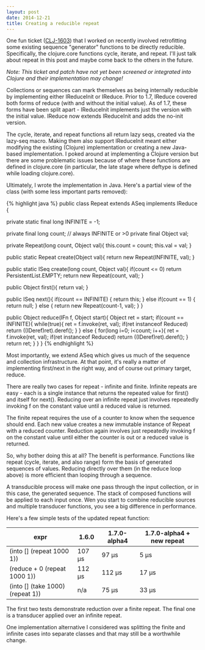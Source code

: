 ```yaml
---
layout: post
date: 2014-12-21
title: Creating a reducible repeat
---
```


One fun ticket ([CLJ-1603](http://dev.clojure.org/jira/browse/CLJ-1603)) that I worked on recently involved retrofitting some existing sequence "generator" functions to be directly reducible.
Specifically, the clojure.core functions cycle, iterate, and repeat.
I'll just talk about repeat in this post and maybe come back to the others in the future.

*Note: This ticket and patch have not yet been screened or integrated into Clojure and their implementation may change!*

Collections or sequences can mark themselves as being internally reducible by implementing either IReduceInit or IReduce. 
Prior to 1.7, IReduce covered both forms of reduce (with and without the initial value).
As of 1.7, these forms have been split apart - IReduceInit implements just the version with the initial value.
IReduce now extends IReduceInit and adds the no-init version.

The cycle, iterate, and repeat functions all return lazy seqs, created via the lazy-seq macro.
Making them also support IReduceInit meant either modifying the existing (Clojure) implementation or creating a new Java-based implementation.
I poked around at implementing a Clojure version but there are some problematic issues because of where these functions are defined in clojure.core (in particular, the late stage where deftype is defined while loading clojure.core).

Ultimately, I wrote the implementation in Java. Here's a partial view of the class (with some less important parts removed):

{% highlight java %}
public class Repeat extends ASeq implements IReduce {

private static final long INFINITE = -1;

private final long count;  // always INFINITE or >0
private final Object val;

private Repeat(long count, Object val){
    this.count = count;
    this.val = val;
}

public static Repeat create(Object val){
    return new Repeat(INFINITE, val);
}

public static ISeq create(long count, Object val){
    if(count <= 0)
        return PersistentList.EMPTY;
    return new Repeat(count, val);
}

public Object first(){
    return val;
}

public ISeq next(){
    if(count == INFINITE) {
        return this;
    } else if(count == 1) {
        return null;
    } else {
        return new Repeat(count-1, val);
    }
}

public Object reduce(IFn f, Object start){
    Object ret = start;
    if(count == INFINITE){
        while(true){
            ret = f.invoke(ret, val);
            if(ret instanceof Reduced)
                return ((IDeref)ret).deref();
        }
    } else {
        for(long i=0; i<count; i++){
            ret = f.invoke(ret, val);
            if(ret instanceof Reduced)
                return ((IDeref)ret).deref();
        }
        return ret;
    }
}
}
{% endhighlight %}

Most importantly, we extend ASeq which gives us much of the sequence and collection infrastructure. At that point, it's really a matter of implementing first/next in the right way, and of course out primary target, reduce.

There are really two cases for repeat - infinite and finite. Infinite repeats are easy - each is a single instance that returns the repeated value for first() and itself for next(). Reducing over an infinite repeat just involves repeatedly invoking f on the constant value until a reduced value is returned.

The finite repeat requires the use of a counter to know when the sequence should end. Each new value creates a new immutable instance of Repeat with a reduced counter. Reduction again involves just repeatedly invoking f on the constant value until either the counter is out or a reduced value is returned.

So, why bother doing this at all? 
The benefit is performance. 
Functions like repeat (cycle, iterate, and also range) form the basis of generated sequences of values. 
Reducing directly over them (in the reduce loop above) is more efficient than looping through a sequence.
 
A transducible process will make one pass through the input collection, or in this case, the generated sequence. 
The stack of composed functions will be applied to each input once.
Wen you start to combine reducible sources and multiple transducer functions, you see a big difference in performance.

Here's a few simple tests of the updated repeat function:

| expr | 1.6.0 | 1.7.0-alpha4 | 1.7.0-alpha4 + new repeat |
| ----- | ---- | ---- | ---- |
| (into [] (repeat 1000 1)) | 107 µs | 97 µs | 5 µs |
| (reduce + 0 (repeat 1000 1)) | 112 µs | 112 µs | 17 µs |
| (into [] (take 1000) (repeat 1)) | n/a | 75 µs | 33 µs | 

The first two tests demonstrate reduction over a finite repeat.
The final one is a transducer applied over an infinite repeat.

One implementation alternative I considered was splitting the finite and infinite cases into separate classes and that may still be a worthwhile change.
